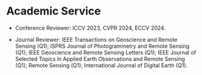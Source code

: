 
# Academic Service
- Conference Reviewer: ICCV 2023, CVPR 2024, ECCV 2024.

- Journal Reviewer: 
IEEE Transactions on Geoscience and Remote Sensing (Q1); 
ISPRS Journal of Photogrammetry and Remote Sensing (Q1); 
IEEE Geoscience and Remote Sensing Letters (Q1); 
IEEE Journal of Selected Topics in Applied Earth Observations and Remote Sensing (Q1); 
Remote Sensing (Q1);
International Journal of Digital Earth (Q1).

